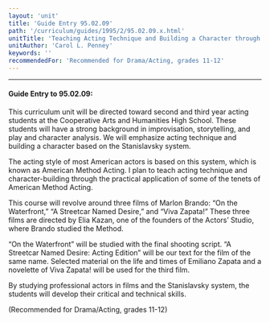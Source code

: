 ```yaml
---
layout: 'unit'
title: 'Guide Entry 95.02.09'
path: '/curriculum/guides/1995/2/95.02.09.x.html'
unitTitle: 'Teaching Acting Technique and Building a Character through Cinema'
unitAuthor: 'Carol L. Penney'
keywords: ''
recommendedFor: 'Recommended for Drama/Acting, grades 11-12'
---
```


<body>
<hr/>
 <h4>
  Guide Entry to 95.02.09:
 </h4>
 This curriculum unit will be directed toward second and third year acting students at the Cooperative Arts and Humanities High School. These students will have a strong background in improvisation, storytelling, and play and character analysis. We will emphasize acting technique and building a character based on the Stanislavsky system.
 <p>
  The acting style of most American actors is based on this system, which is known as American Method Acting. I plan to teach acting technique and character-building through the practical application of some of the tenets of American Method Acting.
 </p>
 <p>
  This course will revolve around three films of Marlon Brando: “On the Waterfront,” “A Streetcar Named Desire,” and “Viva Zapata!” These three films are directed by Elia Kazan, one of the founders of the Actors’ Studio, where Brando studied the Method.
 </p>
 <p>
  “On the Waterfront” will be studied with the final shooting script. “A Streetcar Named Desire: Acting Edition” will be our text for the film of the same name. Selected material on the life and times of Emiliano Zapata and a novelette of Viva Zapata! will be used for the third film.
 </p>
 <p>
  By studying professional actors in films and the Stanislavsky system, the students will develop their critical and technical skills.
 </p>
 <p>
  (Recommended for Drama/Acting, grades 11-12)
 </p>

</body>
